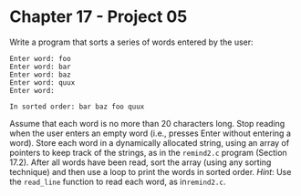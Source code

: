 # Chapter 17 - Project 05

Write a program that sorts a series of words entered by the user:

```
Enter word: foo
Enter word: bar
Enter word: baz
Enter word: quux
Enter word: 

In sorted order: bar baz foo quux
```

Assume that each word is no more than 20 characters long. Stop reading when the user enters an empty word (i.e., presses Enter without entering a word). Store each word in a dynamically allocated string, using an array of pointers to keep track of the strings, as in the `remind2.c` program (Section 17.2). After all words have been read, sort the array (using any sorting technique) and then use a loop to print the words in sorted order. _Hint_: Use the `read_line` function to read each word, as in`remind2.c`. 

